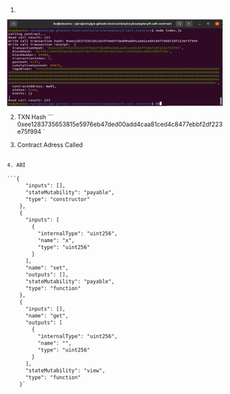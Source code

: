 1.

![Console](https://github.com/cesheep/gitcoin-nervo/blob/main/Step%203/ConsoleContractCall.png)

2. TXN Hash
``` 0xee1283735653815e5976eb47ded00add4caa81ced4c8477ebbf2df223e75f994 `


3. Contract Adress Called

```0x1A890D08934122C2a4Da23aa348371D2517A85a9

4. ABI

```{
      "inputs": [],
      "stateMutability": "payable",
      "type": "constructor"
    },
    {
      "inputs": [
        {
          "internalType": "uint256",
          "name": "x",
          "type": "uint256"
        }
      ],
      "name": "set",
      "outputs": [],
      "stateMutability": "payable",
      "type": "function"
    },
    {
      "inputs": [],
      "name": "get",
      "outputs": [
        {
          "internalType": "uint256",
          "name": "",
          "type": "uint256"
        }
      ],
      "stateMutability": "view",
      "type": "function"
    }`
